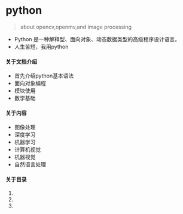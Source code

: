 # python
> about opencv,openmv,and image processing
* Python 是一种解释型、面向对象、动态数据类型的高级程序设计语言。
* 人生苦短，我用python
#### 关于文档介绍
* 首先介绍python基本语法
* 面向对象编程
* 模块使用
* 数学基础
#### 关于内容
* 图像处理
* 深度学习
* 机器学习
* 计算机视觉
* 机器视觉
* 自然语言处理
#### 关于目录
1.
2.
3.
